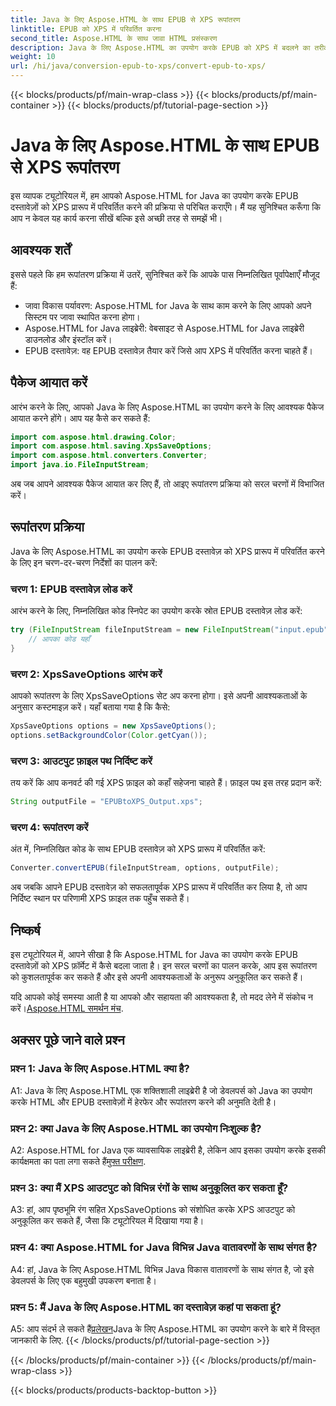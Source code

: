 ```yaml
---
title: Java के लिए Aspose.HTML के साथ EPUB से XPS रूपांतरण
linktitle: EPUB को XPS में परिवर्तित करना
second_title: Aspose.HTML के साथ जावा HTML प्रसंस्करण
description: Java के लिए Aspose.HTML का उपयोग करके EPUB को XPS में बदलने का तरीका जानें। कोड उदाहरणों के साथ चरण-दर-चरण मार्गदर्शिका। Aspose.HTML की क्षमताओं का अन्वेषण करें।
weight: 10
url: /hi/java/conversion-epub-to-xps/convert-epub-to-xps/
---
```


{{< blocks/products/pf/main-wrap-class >}}
{{< blocks/products/pf/main-container >}}
{{< blocks/products/pf/tutorial-page-section >}}

# Java के लिए Aspose.HTML के साथ EPUB से XPS रूपांतरण

इस व्यापक ट्यूटोरियल में, हम आपको Aspose.HTML for Java का उपयोग करके EPUB दस्तावेज़ों को XPS प्रारूप में परिवर्तित करने की प्रक्रिया से परिचित कराएँगे। मैं यह सुनिश्चित करूँगा कि आप न केवल यह कार्य करना सीखें बल्कि इसे अच्छी तरह से समझें भी। 

## आवश्यक शर्तें

इससे पहले कि हम रूपांतरण प्रक्रिया में उतरें, सुनिश्चित करें कि आपके पास निम्नलिखित पूर्वापेक्षाएँ मौजूद हैं:

- जावा विकास पर्यावरण: Aspose.HTML for Java के साथ काम करने के लिए आपको अपने सिस्टम पर जावा स्थापित करना होगा।
- Aspose.HTML for Java लाइब्रेरी: वेबसाइट से Aspose.HTML for Java लाइब्रेरी डाउनलोड और इंस्टॉल करें।
- EPUB दस्तावेज़: वह EPUB दस्तावेज़ तैयार करें जिसे आप XPS में परिवर्तित करना चाहते हैं।

## पैकेज आयात करें

आरंभ करने के लिए, आपको Java के लिए Aspose.HTML का उपयोग करने के लिए आवश्यक पैकेज आयात करने होंगे। आप यह कैसे कर सकते हैं:

```java
import com.aspose.html.drawing.Color;
import com.aspose.html.saving.XpsSaveOptions;
import com.aspose.html.converters.Converter;
import java.io.FileInputStream;
```

अब जब आपने आवश्यक पैकेज आयात कर लिए हैं, तो आइए रूपांतरण प्रक्रिया को सरल चरणों में विभाजित करें।

## रूपांतरण प्रक्रिया

Java के लिए Aspose.HTML का उपयोग करके EPUB दस्तावेज़ को XPS प्रारूप में परिवर्तित करने के लिए इन चरण-दर-चरण निर्देशों का पालन करें:

### चरण 1: EPUB दस्तावेज़ लोड करें

आरंभ करने के लिए, निम्नलिखित कोड स्निपेट का उपयोग करके स्रोत EPUB दस्तावेज़ लोड करें:

```java
try (FileInputStream fileInputStream = new FileInputStream("input.epub")) {
    // आपका कोड यहाँ
}
```

### चरण 2: XpsSaveOptions आरंभ करें

आपको रूपांतरण के लिए XpsSaveOptions सेट अप करना होगा। इसे अपनी आवश्यकताओं के अनुसार कस्टमाइज़ करें। यहाँ बताया गया है कि कैसे:

```java
XpsSaveOptions options = new XpsSaveOptions();
options.setBackgroundColor(Color.getCyan());
```

### चरण 3: आउटपुट फ़ाइल पथ निर्दिष्ट करें

तय करें कि आप कनवर्ट की गई XPS फ़ाइल को कहाँ सहेजना चाहते हैं। फ़ाइल पथ इस तरह प्रदान करें:

```java
String outputFile = "EPUBtoXPS_Output.xps";
```

### चरण 4: रूपांतरण करें

अंत में, निम्नलिखित कोड के साथ EPUB दस्तावेज़ को XPS प्रारूप में परिवर्तित करें:

```java
Converter.convertEPUB(fileInputStream, options, outputFile);
```

अब जबकि आपने EPUB दस्तावेज़ को सफलतापूर्वक XPS प्रारूप में परिवर्तित कर लिया है, तो आप निर्दिष्ट स्थान पर परिणामी XPS फ़ाइल तक पहुँच सकते हैं।

## निष्कर्ष

इस ट्यूटोरियल में, आपने सीखा है कि Aspose.HTML for Java का उपयोग करके EPUB दस्तावेज़ों को XPS फ़ॉर्मेट में कैसे बदला जाता है। इन सरल चरणों का पालन करके, आप इस रूपांतरण को कुशलतापूर्वक कर सकते हैं और इसे अपनी आवश्यकताओं के अनुरूप अनुकूलित कर सकते हैं।

 यदि आपको कोई समस्या आती है या आपको और सहायता की आवश्यकता है, तो मदद लेने में संकोच न करें।[Aspose.HTML समर्थन मंच](https://forum.aspose.com/).

## अक्सर पूछे जाने वाले प्रश्न

### प्रश्न 1: Java के लिए Aspose.HTML क्या है?

A1: Java के लिए Aspose.HTML एक शक्तिशाली लाइब्रेरी है जो डेवलपर्स को Java का उपयोग करके HTML और EPUB दस्तावेज़ों में हेरफेर और रूपांतरण करने की अनुमति देती है।

### प्रश्न 2: क्या Java के लिए Aspose.HTML का उपयोग निःशुल्क है?

 A2: Aspose.HTML for Java एक व्यावसायिक लाइब्रेरी है, लेकिन आप इसका उपयोग करके इसकी कार्यक्षमता का पता लगा सकते हैं[मुफ्त परीक्षण](https://releases.aspose.com/).

### प्रश्न 3: क्या मैं XPS आउटपुट को विभिन्न रंगों के साथ अनुकूलित कर सकता हूँ?

A3: हां, आप पृष्ठभूमि रंग सहित XpsSaveOptions को संशोधित करके XPS आउटपुट को अनुकूलित कर सकते हैं, जैसा कि ट्यूटोरियल में दिखाया गया है।

### प्रश्न 4: क्या Aspose.HTML for Java विभिन्न Java वातावरणों के साथ संगत है?

A4: हां, Java के लिए Aspose.HTML विभिन्न Java विकास वातावरणों के साथ संगत है, जो इसे डेवलपर्स के लिए एक बहुमुखी उपकरण बनाता है।

### प्रश्न 5: मैं Java के लिए Aspose.HTML का दस्तावेज़ कहां पा सकता हूं?

 A5: आप संदर्भ ले सकते हैं[प्रलेखन](https://reference.aspose.com/html/java/)Java के लिए Aspose.HTML का उपयोग करने के बारे में विस्तृत जानकारी के लिए.
{{< /blocks/products/pf/tutorial-page-section >}}

{{< /blocks/products/pf/main-container >}}
{{< /blocks/products/pf/main-wrap-class >}}

{{< blocks/products/products-backtop-button >}}
